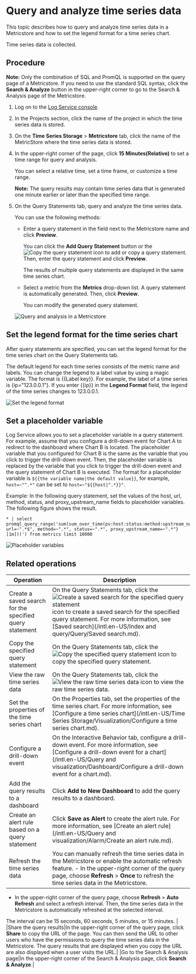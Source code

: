 # Query and analyze time series data

This topic describes how to query and analyze time series data in a Metricstore and how to set the legend format for a time series chart.

Time series data is collected.

## Procedure

**Note:** Only the combination of SQL and PromQL is supported on the query page of a Metricstore. If you need to use the standard SQL syntax, click the **Search & Analyze** button in the upper-right corner to go to the Search & Analysis page of the Metricstore.

1.  Log on to the [Log Service console](https://sls.console.aliyun.com).

2.  In the Projects section, click the name of the project in which the time series data is stored.

3.  On the **Time Series Storage** \> **Metricstore** tab, click the name of the MetricStore where the time series data is stored.

4.  In the upper-right corner of the page, click **15 Minutes\(Relative\)** to set a time range for query and analysis.

    You can select a relative time, set a time frame, or customize a time range.

    **Note:** The query results may contain time series data that is generated one minute earlier or later than the specified time range.

5.  On the Query Statements tab, query and analyze the time series data.

    You can use the following methods:

    -   Enter a query statement in the field next to the Metricstore name and click **Preview**.

        You can click the **Add Query Statement** button or the ![Copy the query statement](https://static-aliyun-doc.oss-accelerate.aliyuncs.com/assets/img/en-US/9435541061/p128502.png) icon to add or copy a query statement. Then, enter the query statement and click **Preview**.

        The results of multiple query statements are displayed in the same time series chart.

    -   Select a metric from the **Metrics** drop-down list. A query statement is automatically generated. Then, click **Preview**.

        You can modify the generated query statement.

    ![Query and analysis in a Metricstore](https://static-aliyun-doc.oss-accelerate.aliyuncs.com/assets/img/en-US/9435541061/p128490.png)


## Set the legend format for the time series chart

After query statements are specified, you can set the legend format for the time series chart on the Query Statements tab.

The default legend for each time series consists of the metric name and labels. You can change the legend to a label value by using a magic variable. The format is \{\{Label key\}\}. For example, the label of a time series is \{ip="123.0.0.1"\}. If you enter \{\{ip\}\} in the **Legend Format** field, the legend of the time series changes to 123.0.0.1.

![Set the legend format](https://static-aliyun-doc.oss-accelerate.aliyuncs.com/assets/img/en-US/9435541061/p128687.png)

## Set a placeholder variable

Log Service allows you to set a placeholder variable in a query statement. For example, assume that you configure a drill-down event for Chart A to redirect to the dashboard where Chart B is located. The placeholder variable that you configured for Chart B is the same as the variable that you click to trigger the drill-down event. Then, the placeholder variable is replaced by the variable that you click to trigger the drill-down event and the query statement of Chart B is executed. The format for a placeholder variable is `${{the variable name|the default value}}`, for example, `host=~"^.*"` can be set to `host=~"${{host|^.*}}"`.

Example: In the following query statement, set the values of the host, url, method, status, and proxy\_upstream\_name fields to placeholder variables. The following figure shows the result.

```
* | select promql_query_range('sum(sum_over_time(pv:host:status:method:upstream_name:upstream_status:url{host=~"^.*", url=~".*$", method=~".*", status=~".*", proxy_upstream_name=~".*"}[1m]))') from metrics limit 10000
```

![Placeholder variables](https://static-aliyun-doc.oss-accelerate.aliyuncs.com/assets/img/en-US/2529751261/p174559.png)

## Related operations

|Operation|Description|
|---------|-----------|
|Create a saved search for the specified query statement|On the Query Statements tab, click the ![Create a saved search for the specified query statement](https://static-aliyun-doc.oss-accelerate.aliyuncs.com/assets/img/en-US/9435541061/p128501.png) icon to create a saved search for the specified query statement. For more information, see [Saved search](/intl.en-US/Index and query/Query/Saved search.md).|
|Copy the specified query statement|On the Query Statements tab, click the ![Copy the specified query statement](https://static-aliyun-doc.oss-accelerate.aliyuncs.com/assets/img/en-US/9435541061/p128502.png) icon to copy the specified query statement.|
|View the raw time series data|On the Query Statements tab, click the ![View the raw time series data](https://static-aliyun-doc.oss-accelerate.aliyuncs.com/assets/img/en-US/9435541061/p128504.png) icon to view the raw time series data.|
|Set the properties of the time series chart|On the Properties tab, set the properties of the time series chart. For more information, see [Configure a time series chart](/intl.en-US/Time Series Storage/Visualization/Configure a time series chart.md).|
|Configure a drill-down event|On the Interactive Behavior tab, configure a drill-down event. For more information, see [Configure a drill-down event for a chart](/intl.en-US/Query and visualization/Dashboard/Configure a drill-down event for a chart.md).|
|Add the query results to a dashboard|Click **Add to New Dashboard** to add the query results to a dashboard.|
|Create an alert rule based on a query statement|Click **Save as Alert** to create the alert rule. For more information, see [Create an alert rule](/intl.en-US/Query and visualization/Alarm/Create an alert rule.md).|
|Refresh the time series data|You can manually refresh the time series data in the Metricstore or enable the automatic refresh feature. -   In the upper-right corner of the query page, choose **Refresh** \> **Once** to refresh the time series data in the Metricstore.
-   In the upper-right corner of the query page, choose **Refresh** \> **Auto Refresh** and select a refresh interval. Then, the time series data in the Metricstore is automatically refreshed at the selected interval.

The interval can be 15 seconds, 60 seconds, 5 minutes, or 15 minutes. |
|Share the query results|In the upper-right corner of the query page, click **Share** to copy the URL of the page. You can then send the URL to other users who have the permissions to query the time series data in the Metricstore. The query results that are displayed when you copy the URL are also displayed when a user visits the URL.|
|Go to the Search & Analysis page|In the upper-right corner of the Search & Analysis page, click **Search & Analyze**.|

